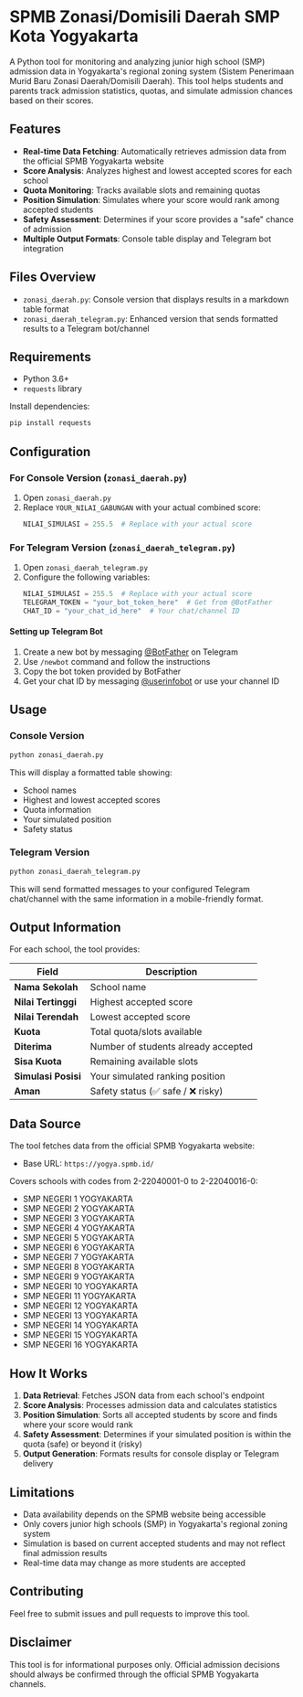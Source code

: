 # SPMB Zonasi/Domisili Daerah SMP Kota Yogyakarta

A Python tool for monitoring and analyzing junior high school (SMP) admission data in Yogyakarta's regional zoning system (Sistem Penerimaan Murid Baru Zonasi Daerah/Domisili Daerah). This tool helps students and parents track admission statistics, quotas, and simulate admission chances based on their scores.

## Features

- **Real-time Data Fetching**: Automatically retrieves admission data from the official SPMB Yogyakarta website
- **Score Analysis**: Analyzes highest and lowest accepted scores for each school
- **Quota Monitoring**: Tracks available slots and remaining quotas
- **Position Simulation**: Simulates where your score would rank among accepted students
- **Safety Assessment**: Determines if your score provides a "safe" chance of admission
- **Multiple Output Formats**: Console table display and Telegram bot integration

## Files Overview

- `zonasi_daerah.py`: Console version that displays results in a markdown table format
- `zonasi_daerah_telegram.py`: Enhanced version that sends formatted results to a Telegram bot/channel

## Requirements

- Python 3.6+
- `requests` library

Install dependencies:
```bash
pip install requests
```

## Configuration

### For Console Version (`zonasi_daerah.py`)

1. Open `zonasi_daerah.py`
2. Replace `YOUR_NILAI_GABUNGAN` with your actual combined score:
   ```python
   NILAI_SIMULASI = 255.5  # Replace with your actual score
   ```

### For Telegram Version (`zonasi_daerah_telegram.py`)

1. Open `zonasi_daerah_telegram.py`
2. Configure the following variables:
   ```python
   NILAI_SIMULASI = 255.5  # Replace with your actual score
   TELEGRAM_TOKEN = "your_bot_token_here"  # Get from @BotFather
   CHAT_ID = "your_chat_id_here"  # Your chat/channel ID
   ```

#### Setting up Telegram Bot

1. Create a new bot by messaging [@BotFather](https://t.me/botfather) on Telegram
2. Use `/newbot` command and follow the instructions
3. Copy the bot token provided by BotFather
4. Get your chat ID by messaging [@userinfobot](https://t.me/userinfobot) or use your channel ID

## Usage

### Console Version
```bash
python zonasi_daerah.py
```

This will display a formatted table showing:
- School names
- Highest and lowest accepted scores
- Quota information
- Your simulated position
- Safety status

### Telegram Version
```bash
python zonasi_daerah_telegram.py
```

This will send formatted messages to your configured Telegram chat/channel with the same information in a mobile-friendly format.

## Output Information

For each school, the tool provides:

| Field | Description |
|-------|-------------|
| **Nama Sekolah** | School name |
| **Nilai Tertinggi** | Highest accepted score |
| **Nilai Terendah** | Lowest accepted score |
| **Kuota** | Total quota/slots available |
| **Diterima** | Number of students already accepted |
| **Sisa Kuota** | Remaining available slots |
| **Simulasi Posisi** | Your simulated ranking position |
| **Aman** | Safety status (✅ safe / ❌ risky) |

## Data Source

The tool fetches data from the official SPMB Yogyakarta website:
- Base URL: `https://yogya.spmb.id/`

Covers schools with codes from 2-22040001-0 to 2-22040016-0:
- SMP NEGERI 1 YOGYAKARTA
- SMP NEGERI 2 YOGYAKARTA
- SMP NEGERI 3 YOGYAKARTA
- SMP NEGERI 4 YOGYAKARTA
- SMP NEGERI 5 YOGYAKARTA
- SMP NEGERI 6 YOGYAKARTA
- SMP NEGERI 7 YOGYAKARTA
- SMP NEGERI 8 YOGYAKARTA
- SMP NEGERI 9 YOGYAKARTA
- SMP NEGERI 10 YOGYAKARTA
- SMP NEGERI 11 YOGYAKARTA
- SMP NEGERI 12 YOGYAKARTA
- SMP NEGERI 13 YOGYAKARTA
- SMP NEGERI 14 YOGYAKARTA
- SMP NEGERI 15 YOGYAKARTA
- SMP NEGERI 16 YOGYAKARTA

## How It Works

1. **Data Retrieval**: Fetches JSON data from each school's endpoint
2. **Score Analysis**: Processes admission data and calculates statistics
3. **Position Simulation**: Sorts all accepted students by score and finds where your score would rank
4. **Safety Assessment**: Determines if your simulated position is within the quota (safe) or beyond it (risky)
5. **Output Generation**: Formats results for console display or Telegram delivery

## Limitations

- Data availability depends on the SPMB website being accessible
- Only covers junior high schools (SMP) in Yogyakarta's regional zoning system
- Simulation is based on current accepted students and may not reflect final admission results
- Real-time data may change as more students are accepted

## Contributing

Feel free to submit issues and pull requests to improve this tool.

## Disclaimer

This tool is for informational purposes only. Official admission decisions should always be confirmed through the official SPMB Yogyakarta channels. 